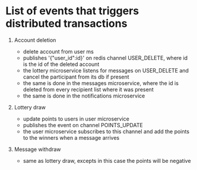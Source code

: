 # List of events that triggers distributed transactions

1. Account deletion
    - delete account from user ms
    - publishes '{"user_id":id}' on redis channel USER_DELETE, where id is the id of the deleted account
    - the lottery microservice listens for messages on USER_DELETE and cancel the participant from its db if present
    - the same is done in the messages microservice, where the id is deleted from every recipient list where it was present
    - the same is done in the notifications microservice

2. Lottery draw
    - update points to users in user microservice
    - publishes the event on channel POINTS_UPDATE
    - the user microservice subscribes to this channel and add the points to the winners when a message arrives

3. Message withdraw
    - same as lottery draw, excepts in this case the points will be negative